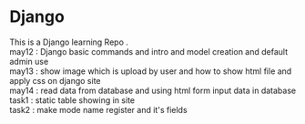 # Django
This is a Django learning Repo . 
<br>
may12 : Django basic commands and intro and model creation and default admin use
<br>
may13 : show image which is upload by user and how to show html file and apply css on django site
<br>
may14 : read data from database and using html form input data in database
<br>
task1 : static table showing in site 
<br>
task2 : make mode name register and it's fields
<br>
